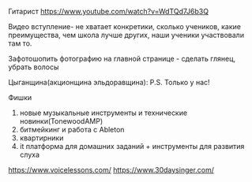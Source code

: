 Гитарист
https://www.youtube.com/watch?v=WdTQd7J6b3Q

Видео вступление- не хватает конкретики, сколько учеников, какие преимущества, чем школа лучше других, наши ученики участвовали там то.	

Зафотошопить фотографию на главной странице - сделать глянец, убрать волосы

Цыганщина(акционщина эльдоравщина):
P.S. Только у нас!




Фишки
1. новые музыкальные инструменты и технические новинки(TonewoodAMP)
2. битмейкинг и работа с Ableton
4. квартирники
5. it платформа для домашних заданий + инструменты для развития слуха

https://www.voicelessons.com/
https://www.30daysinger.com/